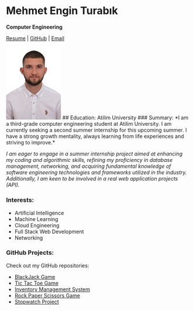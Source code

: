 # Mehmet Engin Turabık
__Computer Engineering__


[Resume](Resume)  |  [GitHub](https://github.com/enginnturabik)  |  [Email](mailto:engin.turabik43@gmail.com)

<img src="photo.jpg" alt="My Photo" style="max-width:150px; height:auto;">
## Education:
Atilim University
### Summary:
*I am a third-grade computer engineering student at Atilim University. I am currently seeking a second summer internship for this upcoming summer. I have a strong growth mentality, always learning from life experiences and striving to improve.*

*I am eager to engage in a summer internship project aimed at enhancing my coding and algorithmic skills, refining my proficiency in database management, networking, and acquiring fundamental knowledge of software engineering technologies and frameworks utilized in the industry. Additionally, I am keen to be involved in a real web application projects (API).*

### Interests:
- Artificial Intelligence
- Machine Learning  
- Cloud Engineering
- Full Stack Web Development
- Networking


### GitHub Projects:
Check out my GitHub repositories:
- [BlackJack Game](https://github.com/enginnturabik/BlackJack-game-JS)
- [Tic Tac Toe Game](https://github.com/enginnturabik/tic-tac-toe-game)
- [Inventory Management System](https://github.com/enginnturabik/my-database-project)
- [Rock Paper Scissors Game](https://github.com/enginnturabik/rock_paper_scissors)
- [Stopwatch Project](https://github.com/enginnturabik/stopwatch_project)


